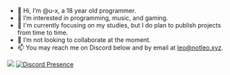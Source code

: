 - 👋 Hi, I’m @u-x, a 18 year old programmer.
- 👀 I’m interested in programming, music, and gaming.
- 🌱 I'm currently focusing on my studies, but I do plan to publish projects from time to time.
- 💞️ I’m not looking to collaborate at the moment.
- 📫 You may reach me on Discord below and by email at leo@notleo.xyz.

![](https://github-profile-summary-cards.vercel.app/api/cards/profile-details?username=u-x&theme=solarized_dark)
[![Discord Presence](https://lanyard.cnrad.dev/api/846480086949036032)](https://discord.com/users/846480086949036032)
